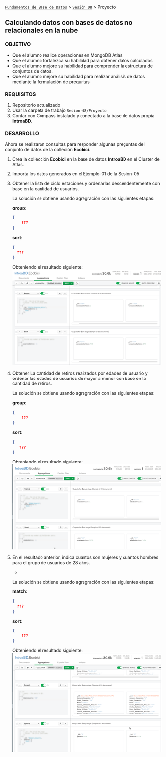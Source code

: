 [`Fundamentos de Base de Datos`](../../Readme.md) > [`Sesión 08`](../Readme.md) > Proyecto
## Calculando datos con bases de datos no relacionales en la nube

### OBJETIVO
- Que el alumno realice operaciones en MongoDB Atlas
- Que el alumno fortalezca su habilidad para obtener datos calculados
- Que el alumno mejore su habilidad para comprender la estructura de conjuntos de datos.
- Que el alumno mejore su habilidad para realizar análisis de datos mediante la formulación de preguntas

### REQUISITOS
1. Repositorio actualizado
1. Usar la carpeta de trabajo `Sesion-08/Proyecto`
1. Contar con Compass instalado y conectado a la base de datos propia __IntroaBD__.

### DESARROLLO
Ahora se realizarán consultas para responder algunas preguntas del conjunto de datos de la colleción __Ecobici__.

1. Crea la collección __Ecobici__ en la base de datos __IntroaBD__ en el Cluster de Atlas.

2. Importa los datos generados en el Ejemplo-01 de la Sesion-05

3. Obtener la lista de ciclo estaciones y ordenarlas descendentemente con base en la cantidad de usuarios.

   La solución se obtiene usando agregración con las siguientes etapas:

   __group__:
   ```json
   {
       ???
   }
   ```

   __sort__:
   ```json
   {
     ???
   }
   ```

   Obteniendo el resultado siguiente:
   ![Resultados](assets/resultados-01.png)

1. Obtener La cantidad de retiros realizados por edades de usuario y ordenar las edades de usuarios de mayor a menor con base en la cantidad de retiros.

   La solución se obtiene usando agregración con las siguientes etapas:

   __group__:
   ```json
   {
       ???
   }
   ```

   __sort__:
   ```json
   {
      ???
   }
   ```

   Obteniendo el resultado siguiente:
   ![Resultados](assets/resultados-02.png)

1. En el resultado anterior, indica cuantos son mujeres y cuantos hombres para el grupo de usuarios de 28 años.

   -
   La solución se obtiene usando agregración con las siguientes etapas:

   __match__:
   ```json
   {
     ???
   }
   ```

   __sort__:
   ```json
   {
       ???
   }
   ```

   Obteniendo el resultado siguiente:
   ![Resultados](assets/resultados-03.png)
